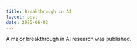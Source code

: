 ```yaml
---
title: Breakthrough in AI
layout: post
date: 2025-06-02
---
```

A major breakthrough in AI research was published.